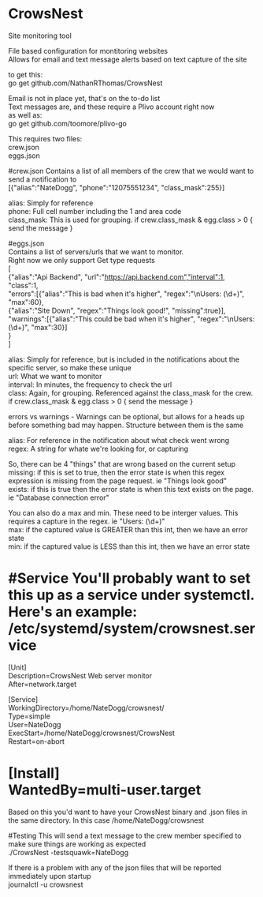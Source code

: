 # CrowsNest
Site monitoring tool

File based configuration for montitoring websites  
Allows for email and text message alerts based on text capture of the site  

to get this:  
go get github.com/NathanRThomas/CrowsNest  


Email is not in place yet, that's on the to-do list  
Text messages are, and these require a Plivo account right now  
as well as:  
go get github.com/toomore/plivo-go  


This requires two files:  
crew.json  
eggs.json  

#crew.json
Contains a list of all members of the crew that we would want to send a notification to  
[{"alias":"NateDogg", "phone":"12075551234", "class_mask":255}]  

alias: Simply for reference  
phone: Full cell number including the 1 and area code  
class_mask: This is used for grouping.  if crew.class_mask & egg.class > 0 { send the message }  


#eggs.json  
Contains a list of servers/urls that we want to monitor.  
Right now we only support Get type requests  
[  
    {"alias":"Api Backend", "url":"https://api.backend.com","interval":1, "class":1,  
    "errors":[{"alias":"This is bad when it's higher", "regex":"\\nUsers: (\\d+)", "max":60},  
            {"alias":"Site Down", "regex":"Things look good!", "missing":true}],  
    "warnings":[{"alias":"This could be bad when it's higher", "regex":"\\nUsers: (\\d+)", "max":30}]  
    }  
]  

alias: Simply for reference, but is included in the notifications about the specific server, so make these unique  
url: What we want to monitor  
interval: In minutes, the frequency to check the url  
class: Again, for grouping.  Referenced against the class_mask for the crew.  if crew.class_mask & egg.class > 0 { send the message }  

errors vs warnings - Warnings can be optional, but allows for a heads up before something bad may happen.  Structure between them is the same  

alias: For reference in the notification about what check went wrong  
regex: A string for whate we're looking for, or capturing  

So, there can be 4 "things" that are wrong based on the current setup  
missing: if this is set to true, then the error state is when this regex expression is missing from the page request. ie "Things look good"  
exists: if this is true then the error state is when this text exists on the page. ie "Database connection error"  

You can also do a max and min.  These need to be interger values.  This requires a capture in the regex.  ie "Users: (\d+)"  
max: if the captured value is GREATER than this int, then we have an error state  
min: if the captured value is LESS than this int, then we have an error state  

#Service
You'll probably want to set this up as a service under systemctl.  Here's an example:  
/etc/systemd/system/crowsnest.service  
=======================================================================
[Unit]  
Description=CrowsNest Web server monitor  
After=network.target  
  
[Service]  
WorkingDirectory=/home/NateDogg/crowsnest/  
Type=simple  
User=NateDogg  
ExecStart=/home/NateDogg/crowsnest/CrowsNest  
Restart=on-abort  
  
  
[Install]  
WantedBy=multi-user.target  
=======================================================================
Based on this you'd want to have your CrowsNest binary and .json files in the same directory.  In this case /home/NateDogg/crowsnest  

#Testing
This will send a text message to the crew member specified to make sure things are working as expected  
./CrowsNest -testsquawk=NateDogg  

If there is a problem with any of the json files that will be reported immediately upon startup  
journalctl -u crowsnest  
